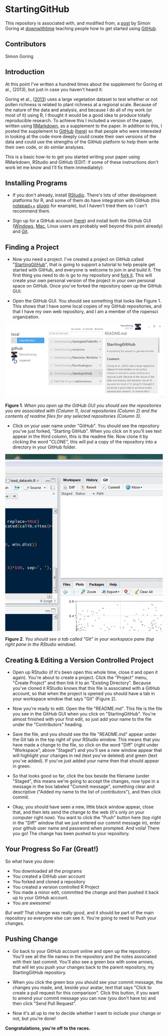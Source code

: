 StartingGitHub
==============

This repository is associated with, and modified from, a [post](http://downwithtime.wordpress.com/2013/09/12/writing-and-collaborating-on-github-a-primer-for-paleoecologists/) by Simon Goring at [downwithtime](http://downwithtime.wordpress.com) teaching people how to get started using [GitHub](http://github.com).

Contributors
----------------
Simon Goring


Introduction
------------------------
At this point I've written a hundred times about the supplement for Goring et al., (2013), but just in case you haven't heard it:

Goring et al., ([2013](http://onlinelibrary.wiley.com/doi/10.1111/1365-2745.12135/full)) uses a large vegetation dataset to test whether or not pollen richness is related to plant richness at a regional scale. Because of the nature of the data and analysis, and because I do all of my work (or most of it) using R, I thought it would be a good idea to produce totally reproducible research.  To achieve this I included a version of the paper, written using [RMarkdown](http://www.rstudio.com/ide/docs/authoring/using_markdown), as a supplement to the paper.  In addition to this, I posted the supplement to [GitHub](http://github.com) ([here](https://github.com/SimonGoring/GoringetalPollenRichness)) so that people who were interested in looking at the code more deeply could create their own versions of the data and could use the strengths of the GitHub platform to help them write their own code, or do similar analyses.

This is a basic how-to to get you started writing your paper using RMarkdown, RStudio and GitHub (EDIT: if some of these instructions don't work let me know and I'll fix them immediately):

Installing Programs
----------------------------------
* If you don't already, install [RStudio](http://www.rstudio.com/).  There's lots of other development platforms for R, and some of them do have integration with GitHub (this [notepad++](http://notepad-plus-plus.org/) [plugin](https://forum.lowyat.net/topic/1358320/all) for example), but I haven't tried them so I can't recommend them.

* Sign up for a GitHub account ([here](https://github.com/signup/free)) and install both the GitHub GUI ([Windows](http://windows.github.com/), [Mac](http://mac.github.com/), Linux users are probably well beyond this point already) and [Git](http://git-scm.com/).

Finding a Project
----------------------------------
* Now you need a project.  I've created a project on GitHub called "[StartingGitHub](https://github.com/SimonGoring/StartingGitHub)", that is going to support a tutorial to help people get started with GitHub, and everyone is welcome to join in and build it.   The first thing you need to do is go to my repository and [fork it](https://help.github.com/articles/fork-a-repo).  This will create your own personal version of the project in your own personal space on GitHub.  Once you've forked the repository open up the GitHub GUI.

* Open the GitHub GUI.  You should see something that looks like Figure 1.  This shows that I have some local copies of my GitHub repositories, and that I have my own web repository, and I am a member of the ropensci organization.

![Figure1][Figure1_image]

**Figure 1**. *When you open up the GitHub GUI you should see the repositories you are associated with (Column 1), local repositories (Column 2) and the contents of readme files for any selected repositories (Column 3).*

* Click on your user name under "GitHub". You should see the repository you've just forked, "Starting GitHub".  When you click on it you'll see text appear in the third column, this is the readme file.  Now clone it by clicking the word "CLONE", this will put a copy of the repository into a directory in your GitHub folder.

![Figure2][Figure2_image]

**Figure 2**.  *You should see a tab called "Git" in your workspace pane (top right pane in the RStudio window).*

Creating & Editing a Version Controlled Project
-----------------------------------------
* Open up RStudio (if it's been open this whole time, close it and open it again).  You're about to create a project.  Click the "Project" menu, "Create Project" and then link it to an "Existing Directory".  Because you've cloned it RStudio knows that this file is associated with a GitHub account, so that when the project is opened you should have a tab in your workspace window that says "Git" (Figure 2).

* Now you're ready to edit.  Open the file "README.md".  This file is the file you see in the GitHub GUI when you click on "StartingGitHub".  You're almost finished with your first edit, so just add your name to the file under the "Contributors" heading.

* Save the file, and you should see the file "README.md" appear under the Git tab in the top right of your RStudio window.  This means that you have made a change to the file, so click on the word "Diff" (right under "Workspace", above "Staged") and you'll see a new window appear that will highlight your changes in red (text you've deleted) and green (text you've added).  If you've just added your name then that should appear in green.

* So that looks good so far, click the box beside the filename (under "Staged", this means we're going to accept the changes, now type in a message in the box labeled "Commit message", something clear and descriptive ("Added my name to the list of contributors"), and then click commit.

* Okay, you should have seen a new, little black window appear, close that, and then lets send the change to the web (it's only on your computer right now).  You want to click the "Push" button here (top right in the "Diff" window that we just entered our commit message in), enter your github user name and password when prompted.  And voila!  There you go!  The change has been pushed to your repository.

Your Progress So Far (Great!)
-----------------------------------
So what have you done:
* You downloaded all the programs
* You created a GitHub user account
* You forked and cloned a repository
* You created a version controlled R Project
* You made a minor edit, committed the change and then pushed it back up to your GitHub account.
* You are awesome!

*But wait!*  That change was really good, and it should be part of the main repository so everyone else can see it.  You're going to need to Push your changes.

Pushing Change
--------------------
* Go back to your GitHub account online and open up the repository.  You'll see all the file names in the repository and the notes associated with their last commit.  You'll also see a green box with some arrows, that will let you push your changes back to the parent repository, my StartingGitHub repository.  

* When you click the green box you should see your commit message, the changes you made, and, beside your avatar, text that says "Click to create a pull request for this comparison".  Click this button, if you want to amend your commit message you can now (you don't have to) and then click "Send Pull Request".

* Now it's all up to me to decide whether I want to include your change or not, but you're done!  

**Congratulations, you're off to the races.**

[Figure1_image]: figures/GitHub_GUI_screenshot.png "screenshot"
[Figure2_image]: figures/GitInPane.png "GitPane"